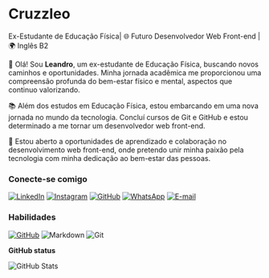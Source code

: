 # Cruzzleo

 Ex-Estudante de Educação Física| 🌐 Futuro Desenvolvedor Web Front-end | 🌍 Inglês B2

👋 Olá! Sou **Leandro**, um ex-estudante de Educação Física, buscando novos caminhos e oportunidades. Minha jornada acadêmica me proporcionou uma compreensão profunda do bem-estar físico e mental, aspectos que continuo valorizando.

📚 Além dos estudos em Educação Física, estou embarcando em uma nova jornada no mundo da tecnologia. Concluí cursos de Git e GitHub e estou determinado a me tornar um desenvolvedor web front-end.

💼 Estou aberto a oportunidades de aprendizado e colaboração no desenvolvimento web front-end, onde pretendo unir minha paixão pela tecnologia com minha dedicação ao bem-estar das pessoas.

### Conecte-se comigo

[![LinkedIn](https://img.shields.io/badge/LinkedIn-0077B5?style=for-the-badge&logo=linkedin&logoColor=white)](www.linkedin.com/in/leandro-cruz-9ab17a2b3/)
[![Instagram](https://img.shields.io/badge/-Instagram-%23E4405F?style=for-the-badge&logo=instagram&logoColor=white)](https://www.instagram.com/leanddro_cruz/)
[![GitHub](https://img.shields.io/badge/GitHub-100000?style=for-the-badge&logo=github&logoColor=white)](https://github.com/Cruzzleo)
[![WhatsApp](https://img.shields.io/badge/WhatsApp-25D366?style=for-the-badge&logo=whatsapp&logoColor=white)](https://wa.me/55+11+S974761727)
[![E-mail](https://img.shields.io/badge/-Email-000?style=for-the-badge&logo=microsoft-outlook&logoColor=007BFF)](mailto:cruzz_leandro@icloud.com)

### Habilidades

[![GitHub](https://img.shields.io/badge/GitHub-100000?style=for-the-badge&logo=github&logoColor=white)](https://github.com/Cruzzleo) ![Markdown](https://img.shields.io/badge/Markdown-000?style=for-the-badge&logo=markdown) ![Git](https://img.shields.io/badge/GIT-E44C30?style=for-the-badge&logo=git&logoColor=white)

**GitHub status**

![GitHub Stats](https://github-readme-stats.vercel.app/api?username=Cruzzleo&theme=transparent&bg_color=000&border_color=30A3DC&show_icons=true&icon_color=30A3DC&title_color=E94D5F&text_color=FFF)
